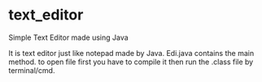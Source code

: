 # text_editor
Simple Text Editor made using Java

It is text editor just like notepad made by Java.
Edi.java contains the main method. 
to open file first you have to compile it then run the .class file by terminal/cmd.

